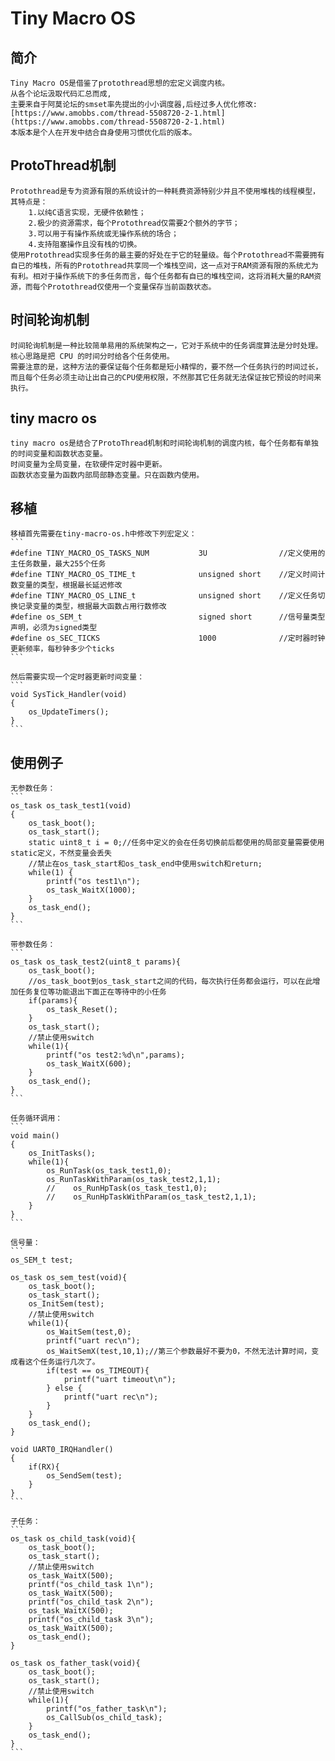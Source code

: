 # Tiny Macro OS

## 简介

    Tiny Macro OS是借鉴了protothread思想的宏定义调度内核。  
    从各个论坛汲取代码汇总而成,  
    主要来自于阿莫论坛的smset率先提出的小小调度器,后经过多人优化修改:  
    [https://www.amobbs.com/thread-5508720-2-1.html](https://www.amobbs.com/thread-5508720-2-1.html)   
    本版本是个人在开发中结合自身使用习惯优化后的版本。

## ProtoThread机制

    Protothread是专为资源有限的系统设计的一种耗费资源特别少并且不使用堆栈的线程模型，其特点是：   
        1.以纯C语言实现，无硬件依赖性；  
        2.极少的资源需求，每个Protothread仅需要2个额外的字节；  
        3.可以用于有操作系统或无操作系统的场合；  
        4.支持阻塞操作且没有栈的切换。  
    使用Protothread实现多任务的最主要的好处在于它的轻量级。每个Protothread不需要拥有自已的堆栈，所有的Protothread共享同一个堆栈空间，这一点对于RAM资源有限的系统尤为有利。相对于操作系统下的多任务而言，每个任务都有自已的堆栈空间，这将消耗大量的RAM资源，而每个Protothread仅使用一个变量保存当前函数状态。  

## 时间轮询机制

    时间轮询机制是一种比较简单易用的系统架构之一，它对于系统中的任务调度算法是分时处理。核心思路是把 CPU 的时间分时给各个任务使用。  
    需要注意的是，这种方法的要保证每个任务都是短小精悍的，要不然一个任务执行的时间过长，而且每个任务必须主动让出自己的CPU使用权限，不然那其它任务就无法保证按它预设的时间来执行。  

## tiny macro os

    tiny macro os是结合了ProtoThread机制和时间轮询机制的调度内核，每个任务都有单独的时间变量和函数状态变量。  
    时间变量为全局变量，在软硬件定时器中更新。   
    函数状态变量为函数内部局部静态变量。只在函数内使用。  

## 移植

    移植首先需要在tiny-macro-os.h中修改下列宏定义：  
    ```
    #define TINY_MACRO_OS_TASKS_NUM           3U                //定义使用的主任务数量，最大255个任务
    #define TINY_MACRO_OS_TIME_t              unsigned short    //定义时间计数变量的类型，根据最长延迟修改
    #define TINY_MACRO_OS_LINE_t              unsigned short    //定义任务切换记录变量的类型，根据最大函数占用行数修改
    #define os_SEM_t                          signed short      //信号量类型声明，必须为signed类型
    #define os_SEC_TICKS                      1000              //定时器时钟更新频率，每秒钟多少个ticks
    ```

    然后需要实现一个定时器更新时间变量：
    ```
    void SysTick_Handler(void)
    {
        os_UpdateTimers();
    }
    ```

## 使用例子

    无参数任务：
    ```
    os_task os_task_test1(void)
    {
        os_task_boot();
        os_task_start();
        static uint8_t i = 0;//任务中定义的会在任务切换前后都使用的局部变量需要使用static定义，不然变量会丢失
        //禁止在os_task_start和os_task_end中使用switch和return;
        while(1) {
            printf("os test1\n");
            os_task_WaitX(1000);
        }
        os_task_end();
    }
    ```

    带参数任务：
    ```
    os_task os_task_test2(uint8_t params){
        os_task_boot();
        //os_task_boot到os_task_start之间的代码，每次执行任务都会运行，可以在此增加任务复位等功能退出下面正在等待中的小任务
        if(params){
            os_task_Reset();
        }
        os_task_start();
        //禁止使用switch
        while(1){
            printf("os test2:%d\n",params);
            os_task_WaitX(600);
        }
        os_task_end();
    }
    ```

    任务循环调用：
    ```
    void main()
    {
        os_InitTasks();
        while(1){
            os_RunTask(os_task_test1,0);
            os_RunTaskWithParam(os_task_test2,1,1);
            //    os_RunHpTask(os_task_test1,0);
            //    os_RunHpTaskWithParam(os_task_test2,1,1);
        }
    }
    ```

    信号量：
    ```
    os_SEM_t test;

    os_task os_sem_test(void){
        os_task_boot();
        os_task_start();
        os_InitSem(test);
        //禁止使用switch
        while(1){
            os_WaitSem(test,0);
            printf("uart rec\n");
            os_WaitSemX(test,10,1);//第三个参数最好不要为0，不然无法计算时间，变成看这个任务运行几次了。
            if(test == os_TIMEOUT){
                printf("uart timeout\n");
            } else {
                printf("uart rec\n");
            }
        }
        os_task_end();
    }

    void UART0_IRQHandler()
    {
        if(RX){
            os_SendSem(test);
        }
    }
    ```

    子任务：
    ```
    os_task os_child_task(void){
        os_task_boot();
        os_task_start();
        //禁止使用switch
        os_task_WaitX(500);
        printf("os_child_task 1\n");
        os_task_WaitX(500);
        printf("os_child_task 2\n");
        os_task_WaitX(500);
        printf("os_child_task 3\n");
        os_task_WaitX(500);
        os_task_end();
    }

    os_task os_father_task(void){
        os_task_boot();
        os_task_start();
        //禁止使用switch
        while(1){
            printf("os_father_task\n");
            os_CallSub(os_child_task);
        }
        os_task_end();
    }
    ```









